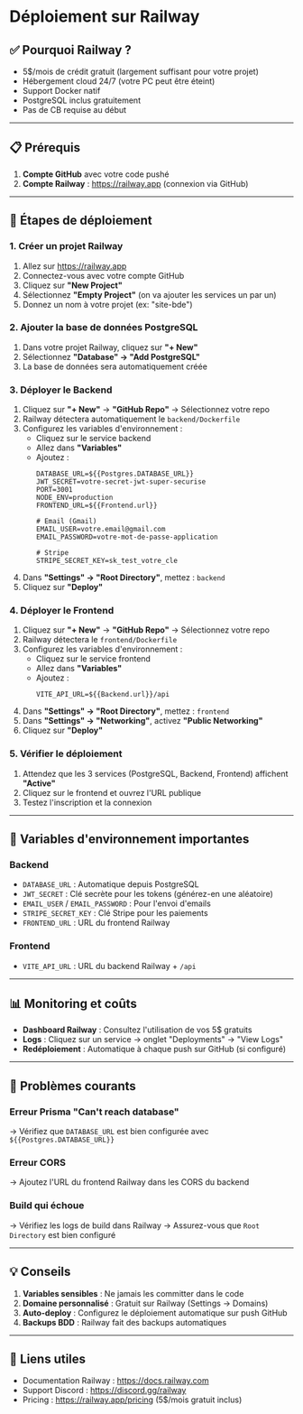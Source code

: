 # Déploiement sur Railway

## ✅ Pourquoi Railway ?
- 5$/mois de crédit gratuit (largement suffisant pour votre projet)
- Hébergement cloud 24/7 (votre PC peut être éteint)
- Support Docker natif
- PostgreSQL inclus gratuitement
- Pas de CB requise au début

---

## 📋 Prérequis

1. **Compte GitHub** avec votre code pushé
2. **Compte Railway** : https://railway.app (connexion via GitHub)

---

## 🚀 Étapes de déploiement

### 1. Créer un projet Railway

1. Allez sur https://railway.app
2. Connectez-vous avec votre compte GitHub
3. Cliquez sur **"New Project"**
4. Sélectionnez **"Empty Project"** (on va ajouter les services un par un)
5. Donnez un nom à votre projet (ex: "site-bde")

### 2. Ajouter la base de données PostgreSQL

1. Dans votre projet Railway, cliquez sur **"+ New"**
2. Sélectionnez **"Database" → "Add PostgreSQL"**
3. La base de données sera automatiquement créée

### 3. Déployer le Backend

1. Cliquez sur **"+ New"** → **"GitHub Repo"** → Sélectionnez votre repo
2. Railway détectera automatiquement le `backend/Dockerfile`
3. Configurez les variables d'environnement :
   - Cliquez sur le service backend
   - Allez dans **"Variables"**
   - Ajoutez :
     ```
     DATABASE_URL=${{Postgres.DATABASE_URL}}
     JWT_SECRET=votre-secret-jwt-super-securise
     PORT=3001
     NODE_ENV=production
     FRONTEND_URL=${{Frontend.url}}

     # Email (Gmail)
     EMAIL_USER=votre.email@gmail.com
     EMAIL_PASSWORD=votre-mot-de-passe-application

     # Stripe
     STRIPE_SECRET_KEY=sk_test_votre_cle
     ```
4. Dans **"Settings" → "Root Directory"**, mettez : `backend`
5. Cliquez sur **"Deploy"**

### 4. Déployer le Frontend

1. Cliquez sur **"+ New"** → **"GitHub Repo"** → Sélectionnez votre repo
2. Railway détectera le `frontend/Dockerfile`
3. Configurez les variables d'environnement :
   - Cliquez sur le service frontend
   - Allez dans **"Variables"**
   - Ajoutez :
     ```
     VITE_API_URL=${{Backend.url}}/api
     ```
4. Dans **"Settings" → "Root Directory"**, mettez : `frontend`
5. Dans **"Settings" → "Networking"**, activez **"Public Networking"**
6. Cliquez sur **"Deploy"**

### 5. Vérifier le déploiement

1. Attendez que les 3 services (PostgreSQL, Backend, Frontend) affichent **"Active"**
2. Cliquez sur le frontend et ouvrez l'URL publique
3. Testez l'inscription et la connexion

---

## 🔧 Variables d'environnement importantes

### Backend
- `DATABASE_URL` : Automatique depuis PostgreSQL
- `JWT_SECRET` : Clé secrète pour les tokens (générez-en une aléatoire)
- `EMAIL_USER` / `EMAIL_PASSWORD` : Pour l'envoi d'emails
- `STRIPE_SECRET_KEY` : Clé Stripe pour les paiements
- `FRONTEND_URL` : URL du frontend Railway

### Frontend
- `VITE_API_URL` : URL du backend Railway + `/api`

---

## 📊 Monitoring et coûts

- **Dashboard Railway** : Consultez l'utilisation de vos 5$ gratuits
- **Logs** : Cliquez sur un service → onglet "Deployments" → "View Logs"
- **Redéploiement** : Automatique à chaque push sur GitHub (si configuré)

---

## 🐛 Problèmes courants

### Erreur Prisma "Can't reach database"
→ Vérifiez que `DATABASE_URL` est bien configurée avec `${{Postgres.DATABASE_URL}}`

### Erreur CORS
→ Ajoutez l'URL du frontend Railway dans les CORS du backend

### Build qui échoue
→ Vérifiez les logs de build dans Railway
→ Assurez-vous que `Root Directory` est bien configuré

---

## 💡 Conseils

1. **Variables sensibles** : Ne jamais les committer dans le code
2. **Domaine personnalisé** : Gratuit sur Railway (Settings → Domains)
3. **Auto-deploy** : Configurez le déploiement automatique sur push GitHub
4. **Backups BDD** : Railway fait des backups automatiques

---

## 🔗 Liens utiles

- Documentation Railway : https://docs.railway.com
- Support Discord : https://discord.gg/railway
- Pricing : https://railway.app/pricing (5$/mois gratuit inclus)

